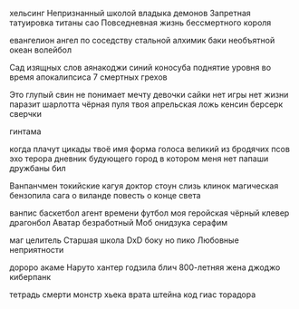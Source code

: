 хельсинг Непризнанный школой владыка демонов Запретная татуировка титаны сао Повседневная жизнь бессмертного короля

евангелион ангел по соседству стальной алхимик баки необъятной океан волейбол

Сад изящных слов аянакоджи синий коносуба поднятие уровня во время апокалипсиса 7 смертных грехов

Это глупый свин не понимает мечту девочки сайки нет игры нет жизни паразит шарлотта чёрная пуля твоя апрельская ложь кенсин берсерк сверчки

гинтама

когда плачут цикады твоё имя форма голоса великий из бродячих псов эхо терора дневник будующего город в котором меня нет папаши дружбаны бил



Ванпанчмен токийские кагуя доктор стоун слизь клинок магическая бензопила сага о виланде повесть о конце света

ванпис баскетбол агент времени футбол моя геройская чёрный клевер драгонбол Аватар безработный Моб онидзука серафим

маг целитель Старшая школа DxD боку но пико Любовные неприятности

дороро акаме Наруто хантер годзила блич 800-летняя жена джоджо киберпанк

тетрадь смерти монстр хьека врата штейна код гиас торадора
